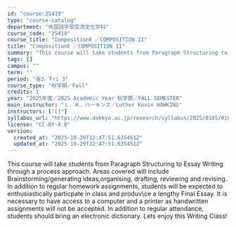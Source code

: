 ```yaml
---
id: "course:25419"
type: "course-catalog"
department: "外国語学部交流文化学科"
course_code: "25419"
course_title: "CompositionⅡ ／COMPOSITION II"
title: "CompositionⅡ ／COMPOSITION II"
summary: "This course will take students from Paragraph Structuring to Essay Writing through a process approach. Areas covered wil…"
tags: []
campus: ""
term: ""
period: "金3／Fri 3"
course_type: "秋学期／Fall"
credits: 1
year: "2025年度／2025 Academic Year 秋学期／FALL SEMESTER"
main_instructor: "Ｌ．Ｋ．ハーキンス／Luther Kevin HAWKINS"
instructors: ["[]"]
syllabus_url: "https://www.dokkyo.ac.jp/research/syllabus/2025/0105/0105_25419_ja_JP.html"
license: "CC-BY-4.0"
version:
  created_at: "2025-10-29T12:47:51.635451Z"
  updated_at: "2025-10-29T12:47:51.635451Z"
---
```

This course will take students from Paragraph Structuring to Essay Writing through a process approach. Areas covered will include Brainstorming/generating ideas,organising, drafting, reviewing and revising. In addition to regular homework assignments, students will be expected to enthusiastically particpate in class and produv\ce a lengthy Final Essay. It is necessary to have access to a computer and a printer as handwritten assignments will not be accepted. In addition to regular attendance, students should bring an electronic dictionary. Lets enjoy this Writing Class!
